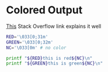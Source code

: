 # Colored Output

[This](https://stackoverflow.com/questions/5947742/how-to-change-the-output-color-of-echo-in-linux) Stack Overflow link explains it well

```bash
RED='\033[0;31m'
GREEN='\033[0;32m'
NC='\033[0m' # no color

printf "${RED}this is red${NC}\n"
printf "${GREEN}this is green${NC}\n"
```
